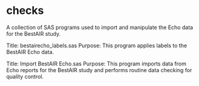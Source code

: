 checks
======
A collection of SAS programs used to import and manipulate the Echo data for the BestAIR study.

Title: bestairecho_labels.sas
Purpose: This program applies labels to the BestAIR Echo data.

Title: Import BestAIR Echo.sas
Purpose: This program imports data from Echo reports for the BestAIR study and performs routine data checking for quality control.
